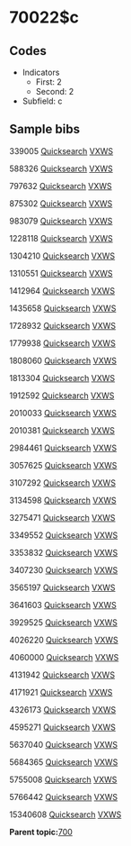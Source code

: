 # 70022$c

## Codes

-   Indicators
    -   First: 2
    -   Second: 2
-   Subfield: c

## Sample bibs

339005 [Quicksearch](https://search.library.yale.edu/catalog/339005) [VXWS](http://prodorbis.library.yale.edu:7014/vxws/GetHoldingsService?bibId=339005)

588326 [Quicksearch](https://search.library.yale.edu/catalog/588326) [VXWS](http://prodorbis.library.yale.edu:7014/vxws/GetHoldingsService?bibId=588326)

797632 [Quicksearch](https://search.library.yale.edu/catalog/797632) [VXWS](http://prodorbis.library.yale.edu:7014/vxws/GetHoldingsService?bibId=797632)

875302 [Quicksearch](https://search.library.yale.edu/catalog/875302) [VXWS](http://prodorbis.library.yale.edu:7014/vxws/GetHoldingsService?bibId=875302)

983079 [Quicksearch](https://search.library.yale.edu/catalog/983079) [VXWS](http://prodorbis.library.yale.edu:7014/vxws/GetHoldingsService?bibId=983079)

1228118 [Quicksearch](https://search.library.yale.edu/catalog/1228118) [VXWS](http://prodorbis.library.yale.edu:7014/vxws/GetHoldingsService?bibId=1228118)

1304210 [Quicksearch](https://search.library.yale.edu/catalog/1304210) [VXWS](http://prodorbis.library.yale.edu:7014/vxws/GetHoldingsService?bibId=1304210)

1310551 [Quicksearch](https://search.library.yale.edu/catalog/1310551) [VXWS](http://prodorbis.library.yale.edu:7014/vxws/GetHoldingsService?bibId=1310551)

1412964 [Quicksearch](https://search.library.yale.edu/catalog/1412964) [VXWS](http://prodorbis.library.yale.edu:7014/vxws/GetHoldingsService?bibId=1412964)

1435658 [Quicksearch](https://search.library.yale.edu/catalog/1435658) [VXWS](http://prodorbis.library.yale.edu:7014/vxws/GetHoldingsService?bibId=1435658)

1728932 [Quicksearch](https://search.library.yale.edu/catalog/1728932) [VXWS](http://prodorbis.library.yale.edu:7014/vxws/GetHoldingsService?bibId=1728932)

1779938 [Quicksearch](https://search.library.yale.edu/catalog/1779938) [VXWS](http://prodorbis.library.yale.edu:7014/vxws/GetHoldingsService?bibId=1779938)

1808060 [Quicksearch](https://search.library.yale.edu/catalog/1808060) [VXWS](http://prodorbis.library.yale.edu:7014/vxws/GetHoldingsService?bibId=1808060)

1813304 [Quicksearch](https://search.library.yale.edu/catalog/1813304) [VXWS](http://prodorbis.library.yale.edu:7014/vxws/GetHoldingsService?bibId=1813304)

1912592 [Quicksearch](https://search.library.yale.edu/catalog/1912592) [VXWS](http://prodorbis.library.yale.edu:7014/vxws/GetHoldingsService?bibId=1912592)

2010033 [Quicksearch](https://search.library.yale.edu/catalog/2010033) [VXWS](http://prodorbis.library.yale.edu:7014/vxws/GetHoldingsService?bibId=2010033)

2010381 [Quicksearch](https://search.library.yale.edu/catalog/2010381) [VXWS](http://prodorbis.library.yale.edu:7014/vxws/GetHoldingsService?bibId=2010381)

2984461 [Quicksearch](https://search.library.yale.edu/catalog/2984461) [VXWS](http://prodorbis.library.yale.edu:7014/vxws/GetHoldingsService?bibId=2984461)

3057625 [Quicksearch](https://search.library.yale.edu/catalog/3057625) [VXWS](http://prodorbis.library.yale.edu:7014/vxws/GetHoldingsService?bibId=3057625)

3107292 [Quicksearch](https://search.library.yale.edu/catalog/3107292) [VXWS](http://prodorbis.library.yale.edu:7014/vxws/GetHoldingsService?bibId=3107292)

3134598 [Quicksearch](https://search.library.yale.edu/catalog/3134598) [VXWS](http://prodorbis.library.yale.edu:7014/vxws/GetHoldingsService?bibId=3134598)

3275471 [Quicksearch](https://search.library.yale.edu/catalog/3275471) [VXWS](http://prodorbis.library.yale.edu:7014/vxws/GetHoldingsService?bibId=3275471)

3349552 [Quicksearch](https://search.library.yale.edu/catalog/3349552) [VXWS](http://prodorbis.library.yale.edu:7014/vxws/GetHoldingsService?bibId=3349552)

3353832 [Quicksearch](https://search.library.yale.edu/catalog/3353832) [VXWS](http://prodorbis.library.yale.edu:7014/vxws/GetHoldingsService?bibId=3353832)

3407230 [Quicksearch](https://search.library.yale.edu/catalog/3407230) [VXWS](http://prodorbis.library.yale.edu:7014/vxws/GetHoldingsService?bibId=3407230)

3565197 [Quicksearch](https://search.library.yale.edu/catalog/3565197) [VXWS](http://prodorbis.library.yale.edu:7014/vxws/GetHoldingsService?bibId=3565197)

3641603 [Quicksearch](https://search.library.yale.edu/catalog/3641603) [VXWS](http://prodorbis.library.yale.edu:7014/vxws/GetHoldingsService?bibId=3641603)

3929525 [Quicksearch](https://search.library.yale.edu/catalog/3929525) [VXWS](http://prodorbis.library.yale.edu:7014/vxws/GetHoldingsService?bibId=3929525)

4026220 [Quicksearch](https://search.library.yale.edu/catalog/4026220) [VXWS](http://prodorbis.library.yale.edu:7014/vxws/GetHoldingsService?bibId=4026220)

4060000 [Quicksearch](https://search.library.yale.edu/catalog/4060000) [VXWS](http://prodorbis.library.yale.edu:7014/vxws/GetHoldingsService?bibId=4060000)

4131942 [Quicksearch](https://search.library.yale.edu/catalog/4131942) [VXWS](http://prodorbis.library.yale.edu:7014/vxws/GetHoldingsService?bibId=4131942)

4171921 [Quicksearch](https://search.library.yale.edu/catalog/4171921) [VXWS](http://prodorbis.library.yale.edu:7014/vxws/GetHoldingsService?bibId=4171921)

4326173 [Quicksearch](https://search.library.yale.edu/catalog/4326173) [VXWS](http://prodorbis.library.yale.edu:7014/vxws/GetHoldingsService?bibId=4326173)

4595271 [Quicksearch](https://search.library.yale.edu/catalog/4595271) [VXWS](http://prodorbis.library.yale.edu:7014/vxws/GetHoldingsService?bibId=4595271)

5637040 [Quicksearch](https://search.library.yale.edu/catalog/5637040) [VXWS](http://prodorbis.library.yale.edu:7014/vxws/GetHoldingsService?bibId=5637040)

5684365 [Quicksearch](https://search.library.yale.edu/catalog/5684365) [VXWS](http://prodorbis.library.yale.edu:7014/vxws/GetHoldingsService?bibId=5684365)

5755008 [Quicksearch](https://search.library.yale.edu/catalog/5755008) [VXWS](http://prodorbis.library.yale.edu:7014/vxws/GetHoldingsService?bibId=5755008)

5766442 [Quicksearch](https://search.library.yale.edu/catalog/5766442) [VXWS](http://prodorbis.library.yale.edu:7014/vxws/GetHoldingsService?bibId=5766442)

15340608 [Quicksearch](https://search.library.yale.edu/catalog/15340608) [VXWS](http://prodorbis.library.yale.edu:7014/vxws/GetHoldingsService?bibId=15340608)

**Parent topic:**[700](../../tags/700/700.md)


